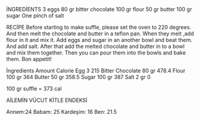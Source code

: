 İNGREDİENTS 
3 eggs
80 gr bitter chocolate
100 gr flour
50 gr butter
100 gr sugar
One pinch of salt 

RECİPE
Before starting to make suffle, please set the oven to 220 degrees. And then melt the chocolate and butter in a teflon pan. When they melt ,add flour in it and mix it. Add eggs and sugar in an another bowl and beat them. And add salt. After that add the melted chocolate and butter in to a bowl and mix them together. Then you can pour them into the bowls and bake them. Bon appetit!




İngredients	       Amount	  Calorie
Egg	                 3	      215
Bitter Chocolate	 80 gr	   478.4
Flour	             100 gr	    364
Butter	           50 gr	   358.5
Sugar	             100 gr	    387
Salt	             2 gr	       0
 		
100 gr suffle = 373 cal



AİLEMİN VÜCUT KİTLE ENDEKSİ

Annem:24
Babam: 25
Kardeşim: 16
Ben: 21.5

